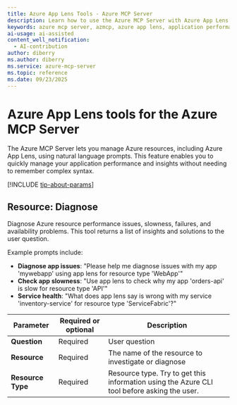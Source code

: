 ```yaml
---
title: Azure App Lens Tools - Azure MCP Server
description: Learn how to use the Azure MCP Server with Azure App Lens to manage your application performance and insights.
keywords: azure mcp server, azmcp, azure app lens, application performance, insights
ai-usage: ai-assisted
content_well_notification: 
  - AI-contribution
author: diberry
ms.author: diberry
ms.service: azure-mcp-server
ms.topic: reference
ms.date: 09/23/2025
---
```


# Azure App Lens tools for the Azure MCP Server

The Azure MCP Server lets you manage Azure resources, including Azure App Lens, using natural language prompts. This feature enables you to quickly manage your application performance and insights without needing to remember complex syntax.

[!INCLUDE [tip-about-params](../includes/tools/parameter-consideration.md)]

## Resource: Diagnose

<!-- `azmcp applens resource diagnose` -->

Diagnose Azure resource performance issues, slowness, failures, and availability problems. This tool returns a list of insights and solutions to the user question.

Example prompts include:

- **Diagnose app issues**: "Please help me diagnose issues with my app 'mywebapp' using app lens for resource type 'WebApp'"
- **Check app slowness**: "Use app lens to check why my app 'orders-api' is slow for resource type 'API'"
- **Service health**: "What does app lens say is wrong with my service 'inventory-service' for resource type 'ServiceFabric'?"

| Parameter |  Required or optional | Description |
|-----------------------|----------------------|-------------|
| **Question** |  Required | User question |
| **Resource** |  Required | The name of the resource to investigate or diagnose |
| **Resource Type** |  Required | Resource type. Try to get this information using the Azure CLI tool before asking the user. |
